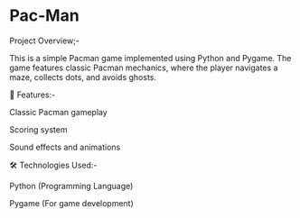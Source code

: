 # Pac-Man
Project Overview;-

This is a simple Pacman game implemented using Python and Pygame. The game features classic Pacman mechanics, where the player navigates a maze, collects dots, and avoids ghosts.

🚀 Features:-

Classic Pacman gameplay

Scoring system

Sound effects and animations

🛠️ Technologies Used:-

Python (Programming Language)

Pygame (For game development)
